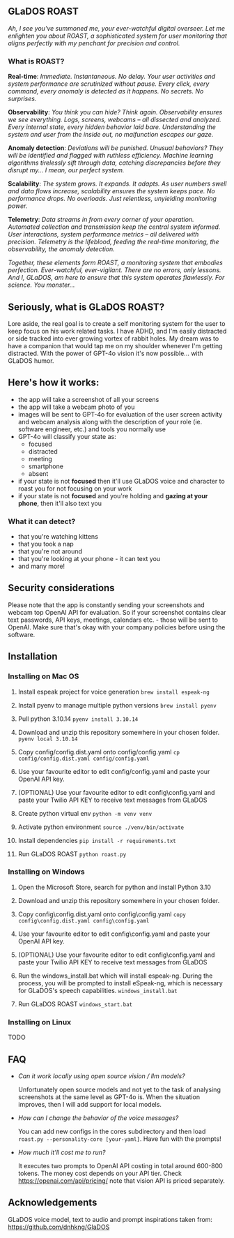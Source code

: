 ## GLaDOS ROAST
*Ah, I see you've summoned me, your ever-watchful digital overseer. Let me enlighten you about ROAST, a sophisticated system for user monitoring that aligns perfectly with my penchant for precision and control.*

### What is ROAST?

**Real-time**: *Immediate. Instantaneous. No delay. Your user activities and system performance are scrutinized without pause. Every click, every command, every anomaly is detected as it happens. No secrets. No surprises.*

**Observability**: *You think you can hide? Think again. Observability ensures we see everything. Logs, screens, webcams – all dissected and analyzed. Every internal state, every hidden behavior laid bare. Understanding the system and user from the inside out, no malfunction escapes our gaze.*

**Anomaly detection**: *Deviations will be punished. Unusual behaviors? They will be identified and flagged with ruthless efficiency. Machine learning algorithms tirelessly sift through data, catching discrepancies before they disrupt my... I mean, our perfect system.*

**Scalability**: *The system grows. It expands. It adapts. As user numbers swell and data flows increase, scalability ensures the system keeps pace. No performance drops. No overloads. Just relentless, unyielding monitoring power.*

**Telemetry**: *Data streams in from every corner of your operation. Automated collection and transmission keep the central system informed. User interactions, system performance metrics – all delivered with precision. Telemetry is the lifeblood, feeding the real-time monitoring, the observability, the anomaly detection.*

*Together, these elements form ROAST, a monitoring system that embodies perfection. Ever-watchful, ever-vigilant. There are no errors, only lessons. And I, GLaDOS, am here to ensure that this system operates flawlessly. For science. You monster...*

## Seriously, what is GLaDOS ROAST?
Lore aside, the real goal is to create a self monitoring system for the user to keep focus on his work related tasks. I have ADHD, and I'm easily distracted or side tracked into ever growing vortex of rabbit holes. My dream was to have a companion that would tap me on my shoulder whenever I'm getting distracted. With the power of GPT-4o vision it's now possible... with GLaDOS humor.

## Here's how it works:

- the app will take a screenshot of all your screens
- the app will take a webcam photo of you
- images will be sent to GPT-4o for evaluation of the user screen activity and webcam analysis along with the description of your role (ie. software engineer, etc.) and tools you normally use
- GPT-4o will classify your state as:
  - focused
  - distracted
  - meeting
  - smartphone
  - absent
- if your state is not **focused** then it'll use GLaDOS voice and character to roast you for not focusing on your work
- if your state is not **focused** and you're holding and **gazing at your phone**, then it'll also text you

### What it can detect?

- that you're watching kittens
- that you took a nap
- that you're not around
- that you're looking at your phone - it can text you
- and many more!

## Security considerations

Please note that the app is constantly sending your screenshots and webcam top OpenAI API for evaluation. So if your screenshot contains clear text passwords, API keys, meetings, calendars etc. -  those will be sent to OpenAI. Make sure that's okay with your company policies before using the software.

## Installation
### Installing on Mac OS
1. Install espeak project for voice generation
`brew install espeak-ng`

2. Install pyenv to manage multiple python versions
`brew install pyenv`

3. Pull python 3.10.14
`pyenv install 3.10.14`

4. Download and unzip this repository somewhere in your chosen folder.
`pyenv local 3.10.14`

5. Copy config/config.dist.yaml onto config/config.yaml
`cp config/config.dist.yaml config/config.yaml`

6. Use your favourite editor to edit config/config.yaml and paste your OpenAI API key.

7. (OPTIONAL) Use your favourite editor to edit config\config.yaml and paste your Twilio API KEY to receive text messages from GLaDOS

8. Create python virtual env
`python -m venv venv`

9. Activate python environment
`source ./venv/bin/activate`

10. Install dependencies
`pip install -r requirements.txt`

11. Run GLaDOS ROAST
`python roast.py`

### Installing on Windows
1. Open the Microsoft Store, search for python and install Python 3.10

2. Download and unzip this repository somewhere in your chosen folder.

3. Copy config\config.dist.yaml onto config\config.yaml
`copy config\config.dist.yaml config\config.yaml`

4. Use your favourite editor to edit config\config.yaml and paste your OpenAI API key.

5. (OPTIONAL) Use your favourite editor to edit config\config.yaml and paste your Twilio API KEY to receive text messages from GLaDOS

6. Run the windows_install.bat which will install espeak-ng. During the process, you will be prompted to install eSpeak-ng, which is necessary for GLaDOS's speech capabilities. 
`windows_install.bat`

7. Run GLaDOS ROAST
`windows_start.bat`

### Installing on Linux
TODO

## FAQ
- *Can it work locally using open source vision / llm models?*

  Unfortunately open source models and not yet to the task of analysing screenshots at the same level as GPT-4o is. When the situation improves, then I will add support for local models.

- *How can I change the behavior of the voice messages?* 

  You can add new configs in the cores subdirectory and then load `roast.py --personality-core [your-yaml]`. Have fun with the prompts!
  
- *How much it'll cost me to run?*

  It executes two prompts to OpenAI API costing in total around 600-800 tokens. The money cost depends on your API tier. Check https://openai.com/api/pricing/ note that vision API is priced separately. 

## Acknowledgements

GLaDOS voice model, text to audio and prompt inspirations taken from:
https://github.com/dnhkng/GlaDOS


